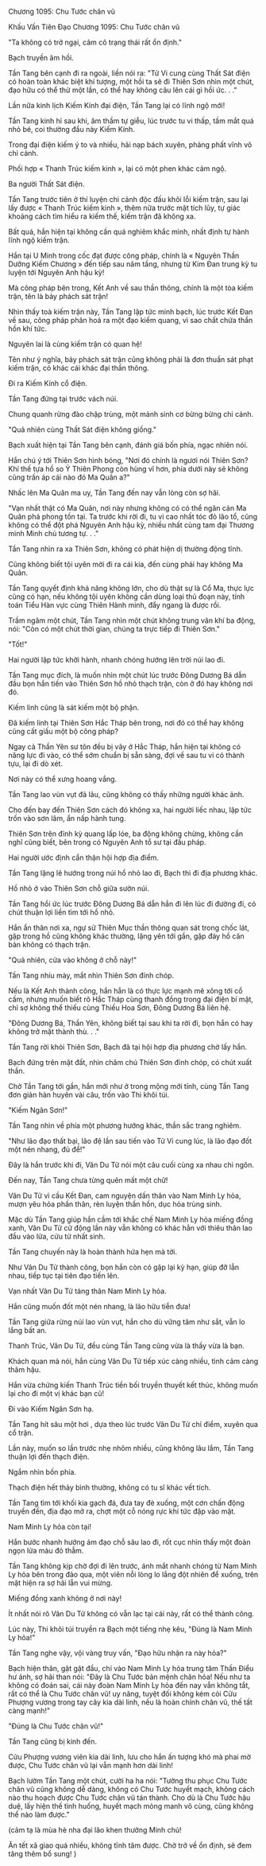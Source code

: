 




Chương 1095: Chu Tước chân vũ


Khấu Vấn Tiên Đạo Chương 1095: Chu Tước chân vũ

"Ta không có trở ngại, câm cô trạng thái rất ổn định."

Bạch truyền âm hồi.

Tần Tang bên cạnh đi ra ngoài, liền nói ra: "Tử Vi cung cùng Thất Sát điện có hoàn toàn khác biệt khí tượng, một hồi ta sẽ đi Thiên Sơn nhìn một chút, đạo hữu có thể thử một lần, có thể hay không câu lên cái gì hồi ức. . ."

Lần nữa kinh lịch Kiếm Kính đại điện, Tần Tang lại có lĩnh ngộ mới!

Tần Tang kinh hỉ sau khi, âm thầm tự giễu, lúc trước tu vi thấp, tầm mắt quá nhỏ bé, coi thường đầu này Kiếm Kính.

Trong đại điện kiếm ý to và nhiều, hải nạp bách xuyên, phảng phất vĩnh vô chỉ cảnh.

Phối hợp « Thanh Trúc kiếm kinh », lại có một phen khác cảm ngộ.

Ba người Thất Sát điện.

Tần Tang trước tiên ở thí luyện chi cảnh độc đấu khôi lỗi kiếm trận, sau lại lấy được « Thanh Trúc kiếm kinh », thêm nữa trước mặt tích lũy, tự giác khoảng cách tìm hiểu ra kiếm thế, kiếm trận đã không xa.

Bất quá, hắn hiện tại không cần quá nghiêm khắc mình, nhất định tự hành lĩnh ngộ kiếm trận.

Hắn tại U Minh trong cốc đạt được công pháp, chính là « Nguyên Thần Dưỡng Kiếm Chương » đến tiếp sau năm tầng, nhưng từ Kim Đan trung kỳ tu luyện tới Nguyên Anh hậu kỳ!

Mà công pháp bên trong, Kết Anh về sau thần thông, chính là một tòa kiếm trận, tên là bảy phách sát trận!

Nhìn thấy toà kiếm trận này, Tần Tang lập tức minh bạch, lúc trước Kết Đan về sau, công pháp phân hoá ra một đạo kiếm quang, vì sao chất chứa thần hồn khí tức.

Nguyên lai là cùng kiếm trận có quan hệ!

Tên như ý nghĩa, bảy phách sát trận cũng không phải là đơn thuần sát phạt kiếm trận, có khác cái khác đại thần thông.

Đi ra Kiếm Kính cổ điện.

Tần Tang đứng tại trước vách núi.

Chung quanh rừng đào chập trùng, một mảnh sinh cơ bừng bừng chi cảnh.

"Quả nhiên cùng Thất Sát điện không giống."

Bạch xuất hiện tại Tần Tang bên cạnh, đánh giá bốn phía, ngạc nhiên nói.

Hắn chú ý tới Thiên Sơn hình bóng, "Nơi đó chính là ngươi nói Thiên Sơn? Khí thế tựa hồ so Ỷ Thiên Phong còn hùng vĩ hơn, phía dưới này sẽ không cũng trấn áp cái nào đó Ma Quân a?"

Nhấc lên Ma Quân ma uy, Tần Tang đến nay vẫn lòng còn sợ hãi.

"Vạn nhất thật có Ma Quân, nơi này nhưng không có có thể ngăn cản Ma Quân phá phong tồn tại. Ta trước khi rời đi, tu vi cao nhất tóc đỏ lão tổ, cũng không có thể đột phá Nguyên Anh hậu kỳ, nhiều nhất cùng tam đại Thương minh Minh chủ tương tự. . ."

Tần Tang nhìn ra xa Thiên Sơn, không có phát hiện dị thường động tĩnh.

Cũng không biết tội uyên mời đi ra cái kia, đến cùng phải hay không Ma Quân.

Tần Tang quyết định khả năng không lớn, cho dù thật sự là Cổ Ma, thực lực cũng có hạn, nếu không tội uyên không cần dùng loại thủ đoạn này, tính toán Tiểu Hàn vực cùng Thiên Hành minh, đẩy ngang là được rồi.

Trầm ngâm một chút, Tần Tang nhìn một chút không trung vân khí ba động, nói: "Còn có một chút thời gian, chúng ta trực tiếp đi Thiên Sơn."

"Tốt!"

Hai người lập tức khởi hành, nhanh chóng hướng lên trời núi lao đi.

Tần Tang mục đích, là muốn nhìn một chút lúc trước Đông Dương Bá dẫn đầu bọn hắn tiến vào Thiên Sơn hồ nhỏ thạch trận, còn ở đó hay không nơi đó.

Kiếm linh cũng là sát kiếm một bộ phận.

Đã kiếm linh tại Thiên Sơn Hắc Tháp bên trong, nơi đó có thể hay không cũng cất giấu một bộ công pháp?

Ngay cả Thần Yên sư tôn đều bị vây ở Hắc Tháp, hắn hiện tại không có năng lực đi vào, có thể sớm chuẩn bị sẵn sàng, đợi về sau tu vi có thành tựu, lại đi dò xét.

Nơi này có thể xưng hoang vắng.

Tần Tang lao vùn vụt đã lâu, cũng không có thấy những người khác ảnh.

Cho đến bay đến Thiên Sơn cách đó không xa, hai người liếc nhau, lập tức trốn vào sơn lâm, ẩn nấp hành tung.

Thiên Sơn trên đỉnh kỳ quang lấp lóe, ba động không chừng, không cần nghĩ cũng biết, bên trong có Nguyên Anh tổ sư tại đấu pháp.

Hai người ước định cẩn thận hội hợp địa điểm.

Tần Tang lặng lẽ hướng trong núi hồ nhỏ lao đi, Bạch thì đi địa phương khác.

Hồ nhỏ ở vào Thiên Sơn chỗ giữa sườn núi.

Tần Tang hồi ức lúc trước Đông Dương Bá dẫn hắn đi lên lúc đi đường đi, có chút thuận lợi liền tìm tới hồ nhỏ.

Hắn ẩn thân nơi xa, ngự sử Thiên Mục thần thông quan sát trong chốc lát, gặp trong hồ cũng không khác thường, lặng yên tới gần, gặp đáy hồ căn bản không có thạch trận.

"Quả nhiên, cửa vào không ở chỗ này!"

Tần Tang nhíu mày, mắt nhìn Thiên Sơn đỉnh chóp.

Nếu là Kết Anh thành công, hắn hẳn là có thực lực mạnh mẽ xông tới cổ cấm, nhưng muốn biết rõ Hắc Tháp cùng thanh đồng trong đại điện bí mật, chỉ sợ không thể thiếu cùng Thiếu Hoa Sơn, Đông Dương Bá liên hệ.

"Đông Dương Bá, Thần Yên, không biết tại sau khi ta rời đi, bọn hắn có hay không trở mặt thành thù. . ."

Tần Tang rời khỏi Thiên Sơn, Bạch đã tại hội hợp địa phương chờ lấy hắn.

Bạch đứng trên mặt đất, nhìn chăm chú Thiên Sơn đỉnh chóp, có chút xuất thần.

Chờ Tần Tang tới gần, hắn mới như ở trong mộng mới tỉnh, cùng Tần Tang đơn giản hàn huyên vài câu, trốn vào Thi khôi túi.

"Kiếm Ngân Sơn!"

Tần Tang nhìn về phía một phương hướng khác, thần sắc trang nghiêm.

"Như lão đạo thất bại, lão đệ lần sau tiến vào Tử Vi cung lúc, là lão đạo đốt một nén nhang, đủ để!"

Đây là hắn trước khi đi, Vân Du Tử nói một câu cuối cùng xa nhau chi ngôn.

Đến nay, Tần Tang chưa từng quên mất một chữ!

Vân Du Tử vì cầu Kết Đan, cam nguyện dấn thân vào Nam Minh Ly hỏa, mượn yêu hỏa phần thân, rèn luyện thần hồn, dục hỏa trùng sinh.

Mặc dù Tần Tang giúp hắn cầm tới khắc chế Nam Minh Ly hỏa miếng đồng xanh, Vân Du Tử cử động lần này vẫn không có khác hẳn với thiêu thân lao đầu vào lửa, cửu tử nhất sinh.

Tần Tang chuyến này là hoàn thành hứa hẹn mà tới.

Như Vân Du Tử thành công, bọn hắn còn có gặp lại kỳ hạn, giúp đỡ lẫn nhau, tiếp tục tại tiên đạo tiến lên.

Vạn nhất Vân Du Tử táng thân Nam Minh Ly hỏa.

Hắn cũng muốn đốt một nén nhang, là lão hữu tiễn đưa!

Tần Tang giữa rừng núi lao vùn vụt, hắn cho dù vững tâm như sắt, vẫn lo lắng bất an.

Thanh Trúc, Vân Du Tử, đều cùng Tần Tang cũng vừa là thầy vừa là bạn.

Khách quan mà nói, hắn cùng Vân Du Tử tiếp xúc càng nhiều, tình cảm càng thâm hậu.

Hắn vừa chứng kiến Thanh Trúc tiền bối truyền thuyết kết thúc, không muốn lại cho đi một vị khác bạn cũ!

Đi vào Kiếm Ngân Sơn hạ.

Tần Tang hít sâu một hơi , dựa theo lúc trước Vân Du Tử chỉ điểm, xuyên qua cổ trận.

Lần này, muốn so lần trước nhẹ nhõm nhiều, cũng không lâu lắm, Tần Tang thuận lợi đến thạch điện.

Ngắm nhìn bốn phía.

Thạch điện hết thảy bình thường, không có tu sĩ khác vết tích.

Tần Tang tìm tới khối kia gạch đá, đưa tay đè xuống, một cơn chấn động truyền đến, địa đạo mở ra, chợt một cỗ nóng rực khí tức đập vào mặt.

Nam Minh Ly hỏa còn tại!

Hắn bước nhanh hướng ám đạo chỗ sâu lao đi, rốt cục nhìn thấy một đoàn ngọn lửa màu đỏ thẫm.

Tần Tang không kịp chờ đợi đi lên trước, ánh mắt nhanh chóng từ Nam Minh Ly hỏa bên trong đảo qua, một viên nỗi lòng lo lắng đột nhiên để xuống, trên mặt hiện ra sợ hãi lẫn vui mừng.

Miếng đồng xanh không ở nơi này!

Ít nhất nói rõ Vân Du Tử không có vẫn lạc tại cái này, rất có thể thành công.

Lúc này, Thi khôi túi truyền ra Bạch một tiếng nhẹ kêu, "Đúng là Nam Minh Ly hỏa!"

Tần Tang nghe vậy, vội vàng truy vấn, "Đạo hữu nhận ra này hỏa?"

Bạch hiện thân, gật gật đầu, chỉ vào Nam Minh Ly hỏa trung tâm Thần Điểu hư ảnh, sợ hãi than nói: "Đây là Chu Tước bản mệnh chân hỏa! Nếu như ta không có đoán sai, cái này đoàn Nam Minh Ly hỏa đến nay vẫn không tắt, rất có thể là Chu Tước chân vũ! uy năng, tuyệt đối không kém cỏi Cửu Phượng vương trong tay cây kia dài linh, nếu là hoàn chỉnh chân vũ, thế tất càng mạnh!"

"Đúng là Chu Tước chân vũ!"

Tần Tang cũng bị kinh đến.

Cửu Phượng vương viên kia dài linh, lưu cho hắn ấn tượng khó mà phai mờ được, Chu Tước chân vũ lại vẫn mạnh hơn dài linh!

Bạch lườm Tần Tang một chút, cười ha ha nói: "Tưởng thu phục Chu Tước chân vũ cũng không dễ dàng, không có Chu Tước huyết mạch, không cách nào thu hoạch được Chu Tước chân vũ tán thành. Cho dù là Chu Tước hậu duệ, lấy hiện thế tình huống, huyết mạch mỏng manh vô cùng, cũng không thể nào làm được."

(cảm tạ là mùa hè nha đại lão khen thưởng Minh chủ!

Ăn tết xã giao quá nhiều, không tĩnh tâm được. Chờ trở về ổn định, sẽ đem tăng thêm bổ sung! )




